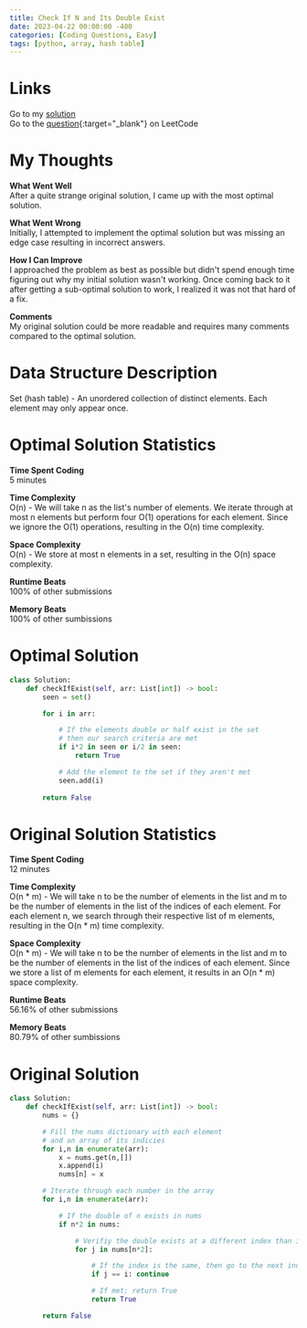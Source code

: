 ```yaml
---
title: Check If N and Its Double Exist
date: 2023-04-22 00:00:00 -400
categories: [Coding Questions, Easy]
tags: [python, array, hash table]
---
```


# Links  

Go to my [solution](#optimal-solution)  
Go to the [question](https://leetcode.com/problems/check-if-n-and-its-double-exist/){:target="_blank"} on LeetCode  

# My Thoughts  

**What Went Well**  
After a quite strange original solution, I came up with the most optimal solution.

**What Went Wrong**  
Initially, I attempted to implement the optimal solution but was missing an edge case resulting in incorrect answers.

**How I Can Improve**  
I approached the problem as best as possible but didn't spend enough time figuring out why my initial solution wasn't working. 
Once coming back to it after getting a sub-optimal solution to work, I realized it was not that hard of a fix.

**Comments**  
My original solution could be more readable and requires many comments compared to the optimal solution.

# Data Structure Description

Set (hash table) - An unordered collection of distinct elements. Each element may only appear once.

# Optimal Solution Statistics  

**Time Spent Coding**  
5 minutes

**Time Complexity**  
O(n) - We will take n as the list's number of elements. 
We iterate through at most n elements but perform four O(1) operations for each element. 
Since we ignore the O(1) operations, resulting in the O(n) time complexity.

**Space Complexity**  
O(n) - We store at most n elements in a set, resulting in the O(n) space complexity.

**Runtime Beats**  
100% of other submissions  

**Memory Beats**  
100% of other sumbissions  

# Optimal Solution  

```python
class Solution:
    def checkIfExist(self, arr: List[int]) -> bool:
        seen = set()

        for i in arr:

            # If the elements double or half exist in the set
            # then our search criteria are met
            if i*2 in seen or i/2 in seen:
                return True

            # Add the element to the set if they aren't met
            seen.add(i)
            
        return False
```

# Original Solution Statistics  

**Time Spent Coding**  
12 minutes

**Time Complexity**  
O(n * m) - We will take n to be the number of elements in the list and m to be the number of elements in the list of the indices of each element. 
For each element n, we search through their respective list of m elements, resulting in the O(n * m) time complexity.

**Space Complexity**  
O(n * m) - We will take n to be the number of elements in the list and m to be the number of elements in the list of the indices of each element. 
Since we store a list of m elements for each element, it results in an O(n * m) space complexity.

**Runtime Beats**  
56.16% of other submissions  

**Memory Beats**  
80.79% of other sumbissions  

# Original Solution  

```python
class Solution:
    def checkIfExist(self, arr: List[int]) -> bool:
        nums = {}

        # Fill the nums dictionary with each element
        # and an array of its indicies
        for i,n in enumerate(arr):
            x = nums.get(n,[])
            x.append(i)
            nums[n] = x

        # Iterate through each number in the array
        for i,n in enumerate(arr):

            # If the double of n exists in nums
            if n*2 in nums: 

                # Verifiy the double exists at a different index than i
                for j in nums[n*2]:

                    # If the index is the same, then go to the next index
                    if j == i: continue

                    # If met; return True
                    return True

        return False
```

